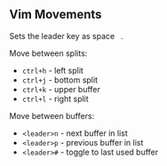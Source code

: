 ## Vim Movements

Sets the leader key as space ` `.

Move between splits:
* `ctrl+h` - left split
* `ctrl+j` - bottom split
* `ctrl+k` - upper buffer
* `ctrl+l` - right split

Move between buffers:
* `<leader>n` - next buffer in list
* `<leader>p` - previous buffer in list
* `<leader>#` - toggle to last used buffer
